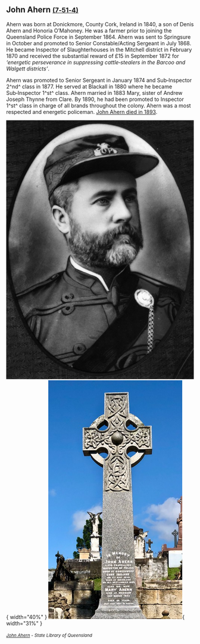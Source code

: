 ## John Ahern <small>[(7‑51‑4)](https://brisbane.discovereverafter.com/profile/31882618 "Go to Memorial Information" )</small>  

Ahern was born at Donickmore, County Cork, Ireland in 1840, a son of Denis Ahern and Honoria O’Mahoney. He was a farmer prior to joining the Queensland Police Force in September 1864. Ahern was sent to Springsure in October and promoted to Senior Constable/Acting Sergeant in July 1868. He became Inspector of Slaughterhouses in the Mitchell district in February 1870 and received the substantial reward of £15 in September 1872 for *‘energetic perseverance in suppressing cattle‑stealers in the Barcoo and Walgett districts’*. 

Ahern was promoted to Senior Sergeant in January 1874 and Sub‑Inspector 2^nd^ class in 1877. He served at Blackall in 1880 where he became Sub‑Inspector 1^st^ class. Ahern married in 1883 Mary, sister of Andrew Joseph Thynne from Clare. By 1890, he had been promoted to Inspector 1^st^ class in charge of all brands throughout the colony. Ahern was a most respected and energetic policeman. [John Ahern died in 1893](https://trove.nla.gov.au/newspaper/article/77218982/7608478). 

<!-- TODO merge with shearer's strike entry 
- https://trove.nla.gov.au/newspaper/article/79708042?searchTerm=Ahern#
-->

![John Ahern](../assets/john-ahern.jpg){ width="40%" } ![John Ahern's headstone](../assets/john-ahern-headstone.jpg){ width="31%" } 

*<small>[John Ahern](http://onesearch.slq.qld.gov.au/permalink/f/1upgmng/slq_alma21218566240002061) -  State Library of Queensland</small>*
